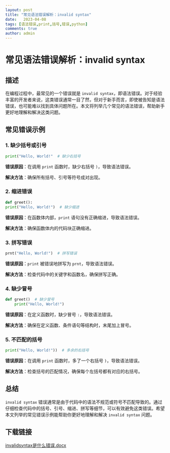 ```yaml
---
layout: post
title: "常见语法错误解析：invalid syntax"
date:   2023-04-08
tags: [语法错误,print,括号,错误,python]
comments: true
author: admin
---
```

# 常见语法错误解析：invalid syntax

## 描述

在编程过程中，最常见的一个错误就是 `invalid syntax`，即语法错误。对于经验丰富的开发者来说，这类错误通常一目了然，但对于新手而言，即使被告知是语法错误，也可能难以找到具体问题所在。本文将列举几个常见的语法错误，帮助新手更好地理解和解决这类问题。

## 常见错误示例

### 1. 缺少括号或引号

```python
print("Hello, World!"  # 缺少右括号
```

**错误原因**：在调用 `print` 函数时，缺少右括号 `)`，导致语法错误。

**解决方法**：确保所有括号、引号等符号成对出现。

### 2. 缩进错误

```python
def greet():
print("Hello, World!")  # 缺少缩进
```

**错误原因**：在函数体内部，`print` 语句没有正确缩进，导致语法错误。

**解决方法**：确保函数体内的代码块正确缩进。

### 3. 拼写错误

```python
prnt("Hello, World!")  # 拼写错误
```

**错误原因**：`print` 被错误地拼写为 `prnt`，导致语法错误。

**解决方法**：检查代码中的关键字和函数名，确保拼写正确。

### 4. 缺少冒号

```python
def greet()  # 缺少冒号
    print("Hello, World!")
```

**错误原因**：在定义函数时，缺少冒号 `:`，导致语法错误。

**解决方法**：确保在定义函数、条件语句等结构时，末尾加上冒号。

### 5. 不匹配的括号

```python
print("Hello, World!"))  # 多余的右括号
```

**错误原因**：在调用 `print` 函数时，多了一个右括号 `)`，导致语法错误。

**解决方法**：检查括号的匹配情况，确保每个左括号都有对应的右括号。

## 总结

`invalid syntax` 错误通常是由于代码中的语法不规范或符号不匹配导致的。通过仔细检查代码中的括号、引号、缩进、拼写等细节，可以有效避免这类错误。希望本文列举的常见错误示例能帮助你更好地理解和解决 `invalid syntax` 问题。

## 下载链接

[invalidsyntax是什么错误.docx](https://pan.quark.cn/s/5ad7f82bd83d)